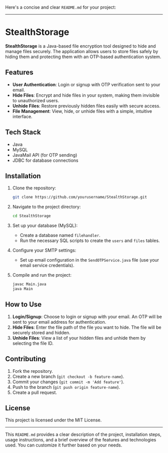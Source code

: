 Here's a concise and clear `README.md` for your project:

---

# StealthStorage

**StealthStorage** is a Java-based file encryption tool designed to hide and manage files securely. The application allows users to store files safely by hiding them and protecting them with an OTP-based authentication system. 

## Features

- **User Authentication**: Login or signup with OTP verification sent to your email.
- **Hide Files**: Encrypt and hide files in your system, making them invisible to unauthorized users.
- **Unhide Files**: Restore previously hidden files easily with secure access.
- **File Management**: View, hide, or unhide files with a simple, intuitive interface.

## Tech Stack

- Java
- MySQL
- JavaMail API (for OTP sending)
- JDBC for database connections

## Installation

1. Clone the repository:
   ```bash
   git clone https://github.com/yourusername/StealthStorage.git
   ```

2. Navigate to the project directory:
   ```bash
   cd StealthStorage
   ```

3. Set up your database (MySQL):
   - Create a database named `filehandler`.
   - Run the necessary SQL scripts to create the `users` and `files` tables.

4. Configure your SMTP settings:
   - Set up email configuration in the `SendOTPService.java` file (use your email service credentials).

5. Compile and run the project:
   ```bash
   javac Main.java
   java Main
   ```

## How to Use

1. **Login/Signup**: Choose to login or signup with your email. An OTP will be sent to your email address for authentication.
2. **Hide Files**: Enter the file path of the file you want to hide. The file will be securely stored and hidden.
3. **Unhide Files**: View a list of your hidden files and unhide them by selecting the file ID.

## Contributing

1. Fork the repository.
2. Create a new branch (`git checkout -b feature-name`).
3. Commit your changes (`git commit -m 'Add feature'`).
4. Push to the branch (`git push origin feature-name`).
5. Create a pull request.

## License

This project is licensed under the MIT License.

---

This `README.md` provides a clear description of the project, installation steps, usage instructions, and a brief overview of the features and technologies used. You can customize it further based on your needs.
